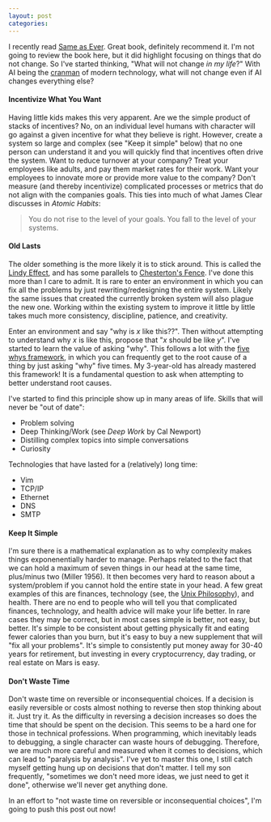 ```yaml
---
layout: post
categories: 
---
```

I recently read [Same as Ever](https://a.co/d/73VoWhJ). Great book, definitely recommend it. I'm not going to review the book here, but it did highlight focusing on things that do not change. So I've started thinking, "What will not change _in my life_?" With AI being the [cranman](https://youtu.be/pAajpt9SyNM?si=w-_EiUYEzcuaZHKL) of modern technology, what will not change even if AI changes everything else?

#### Incentivize What You Want
Having little kids makes this very apparent. Are we the simple product of stacks of incentives? No, on an individual level humans with character will go against a given incentive for what they believe is right. However, create a system so large and complex (see "Keep it simple" below) that no one person can understand it and you will quickly find that incentives often drive the system. Want to reduce turnover at your company? Treat your employees like adults, and pay them market rates for their work. Want your employees to innovate more or provide more value to the company? Don't measure (and thereby incentivize) complicated processes or metrics that do not align with the companies goals. This ties into much of what James Clear discusses in _Atomic Habits_:

> You do not rise to the level of your goals. You fall to the level of your systems.

#### Old Lasts
The older something is the more likely it is to stick around. This is called the [Lindy Effect](https://en.wikipedia.org/wiki/Lindy_effect), and has some parallels to [Chesterton's Fence](https://fs.blog/chestertons-fence/). I've done this more than I care to admit. It is rare to enter an environment in which you can fix all the problems by just rewriting/redesigning the entire system. Likely the same issues that created the currently broken system will also plague the new one. Working within the existing system to improve it little by little takes much more consistency, discipline, patience, and creativity. 

Enter an environment and say "why is _x_ like this??". Then without attempting to understand why _x_ is like this, propose that "_x_ should be like _y_". I've started to learn the value of asking "why". This follows a lot with the [five whys framework](https://en.wikipedia.org/wiki/Five_whys), in which you can frequently get to the root cause of a thing by just asking "why" five times. My 3-year-old has already mastered this framework! It is a fundamental question to ask when attempting to better understand root causes.

I've started to find this principle show up in many areas of life. Skills that will never be "out of date":
* Problem solving
* Deep Thinking/Work (see _Deep Work_ by Cal Newport)
* Distilling complex topics into simple conversations
* Curiosity

Technologies that have lasted for a (relatively) long time:
* Vim
* TCP/IP
* Ethernet
* DNS
* SMTP

#### Keep It Simple 
I'm sure there is a mathematical explanation as to why complexity makes things exponenentially harder to manage. Perhaps related to the fact that we can hold a maximum of seven things in our head at the same time, plus/minus two (Miller 1956). It then becomes very hard to reason about a system/problem if you cannot hold the entire state in your head. A few great examples of this are finances, technology (see, the [Unix Philosophy](https://en.wikipedia.org/wiki/Unix_philosophy)), and health. There are no end to people who will tell you that complicated finances, technology, and health advice will make your life better. In rare cases they may be correct, but in most cases simple is better, not easy, but better. It's simple to be consistent about getting physically fit and eating fewer calories than you burn, but it's easy to buy a new supplement that will "fix all your problems". It's simple to consistently put money away for 30-40 years for retirement, but investing in every cryptocurrency, day trading, or real estate on Mars is easy.

#### Don't Waste Time
Don't waste time on reversible or inconsequential choices. If a decision is easily reversible or costs almost nothing to reverse then stop thinking about it. Just try it. As the difficulty in reversing a decision increases so does the time that should be spent on the decision. This seems to be a hard one for those in technical professions. When programming, which inevitably leads to debugging, a single character can waste hours of debugging. Therefore, we are much more careful and measured when it comes to decisions, which can lead to "paralysis by analysis". I've yet to master this one, I still catch myself getting hung up on decisions that don't matter. I tell my son frequently, "sometimes we don't need more ideas, we just need to get it done", otherwise we'll never get anything done.

In an effort to "not waste time on reversible or inconsequential choices", I'm going to push this post out now!
